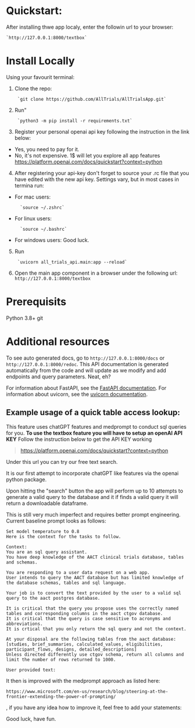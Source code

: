 # Quickstart: 
After installing thwe app localy, enter the followin url to your browser:

    `http://127.0.0.1:8000/textbox`

# Install Locally
Using your favourit terminal:

1. Clone the repo:
    
        `git clone https://github.com/AllTrials/AllTrialsApp.git`

2. Run"

        `python3 -m pip install -r requirements.txt`

3. Register your personal openai api key following the instruction in the link below: 
- Yes, you need to pay for it.
- No, it's not expensive. 1$ will let you explore all app features
        https://platform.openai.com/docs/quickstart?context=python

4. After registering your api-key don't forget to source your .rc file that you have edited with the new api key. 
Settings vary, but in most cases in termina run:
- For mac users: 

        `source ~/.zshrc`

- For linux users: 
    
        `source ~/.bashrc`

- For windows users: Good luck.

5. Run 

        `uvicorn all_trials_api.main:app --reload`

6. Open the main app component in a browser under the following url: `http://127.0.0.1:8000/textbox`

# Prerequisits
Python 3.8+
git

# Additional resources
To see auto generated docs, go to `http://127.0.0.1:8000/docs` or `http://127.0.0.1:8000/redoc`.
This API documentation is generated automatically from the code and will update as we modify and add endpoints and query parameters. Neat, eh?

For information about FastAPI, see the [FastAPI documentation](https://fastapi.tiangolo.com/).
For information about uvicorn, see the [uvicorn documentation](https://www.uvicorn.org/).


## Example usage of a quick table access lookup:

This feature uses chatGPT features and medprompt to conduct sql queries for you.
**To use the textbox feature you will have to setup an openAI API KEY**
Follow the instruction below to get the API KEY working
> https://platform.openai.com/docs/quickstart?context=python

Under this url you can try our free text search. 

It is our first attempt to incorporate chatGPT like features via the openai python package. 

Upon hitting the "search" button the app will perform up to 10 attempts to generate a valid query to the database and it if finds a valid query it will return a downloadable dataframe.

This is still very much imperfect and requires better prompt engineering. Current baseline prompt looks as follows:


    Set model temperature to 0.8
    Here is the context for the tasks to follow.
    
    Context:
    You are an sql query assistant. 
    You have deep knowledge of the AACT clinical trials database, tables and schemas.
    
    You are responding to a user data request on a web app.
    User intends to query the AACT database but has limited knowledge of the database schemas, tables and sql language. 
    
    Your job is to convert the text provided by the user to a valid sql query to the aact postgres database.
    
    It is critical that the query you propose uses the correctly named tables and corresponding columns in the aact ctgov database.
    It is critical that the query is case sensitive to acronyms and abbreviations.
    It is crtical that you only return the sql query and not the context.
    
    At your disposal are the following tables from the aact database: 
    [studies, brief_summaries, calculated_values, eligibilities, participant_flows, designs, detailed_descriptions]
    Unless directed differently use ctgov schema, return all columns and limit the number of rows returned to 1000.
    
    User provided text:
    
It then is improved with the medprompt approach as listed here:
    
    https://www.microsoft.com/en-us/research/blog/steering-at-the-frontier-extending-the-power-of-prompting/

, if you have any idea how to improve it, feel free to add your statements:

Good luck, have fun.

